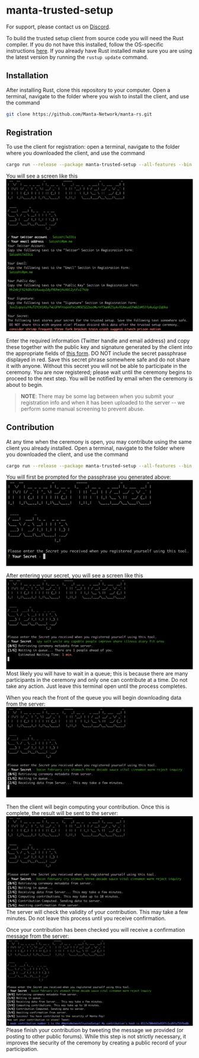 # manta-trusted-setup

For support, please contact us on [Discord](https://discord.gg/AZTZvK7X).

To build the trusted setup client from source code you will need the Rust compiler. If you do not have this installed, follow the OS-specific instructions [here](https://www.rust-lang.org/tools/install). If you already have Rust installed make sure you are using the latest version by running the `rustup update` command.

## Installation
After installing Rust, clone this repository to your computer. Open a terminal, navigate to the folder where you wish to install the client, and use the command
```sh
git clone https://github.com/Manta-Network/manta-rs.git
```

## Registration
To use the client for registration: open a terminal, navigate to the folder where you downloaded the client, and use the command
```sh
cargo run --release --package manta-trusted-setup --all-features --bin groth16_phase2_client register
```
You will see a screen like this ![register](./docs/ts_guide_register.png)

Enter the required information (Twitter handle and email address) and copy these together with the public key and signature generated by the client into the appropriate fields of [this form](https://4z64on4g0gg.typeform.com/to/N7afxPaU). DO NOT include the secret passphrase displayed in red. Save this secret phrase somewhere safe and do not share it with anyone. Without this secret you will not be able to participate in the ceremony. You are now registered; please wait until the ceremony begins to proceed to the next step. You will be notified by email when the ceremony is about to begin.

> **NOTE**: There may be some lag between when you submit your registration info and when it has been uploaded to the server -- we perform some manual screening to prevent abuse. 

## Contribution
At any time when the ceremony is open, you may contribute using the same client you already installed. Open a terminal, navigate to the folder where you downloaded the client, and use the command
```sh
cargo run --release --package manta-trusted-setup --all-features --bin groth16_phase2_client contribute
```
You will first be prompted for the passphrase you generated above:
![receiving](./docs/ts_guide_secret_prompt.png)

After entering your secret, you will see a screen like this ![queue](./docs/ts_guide_queue.png)
Most likely you will have to wait in a queue; this is because there are many participants in the ceremony and only one can contribute at a time. Do not take any action. Just leave this terminal open until the process completes.

When you reach the front of the queue you will begin downloading data from the server:
![receiving](./docs/ts_guide_receiving.png)

Then the client will begin computing your contribution. Once this is complete, the result will be sent to the server:
![awaiting](./docs/ts_guide_awaiting_confirmation.png)
The server will check the validity of your contribution. This may take a few minutes. Do not leave this process until you receive confirmation.

Once your contribution has been checked you will receive a confirmation message from the server:
![success](./docs/ts_guide_success.png)
Please finish your contribution by tweeting the message we provided (or posting to other public forums). While this step is not strictly necessary, it improves the security of the ceremony by creating a public record of your participation.